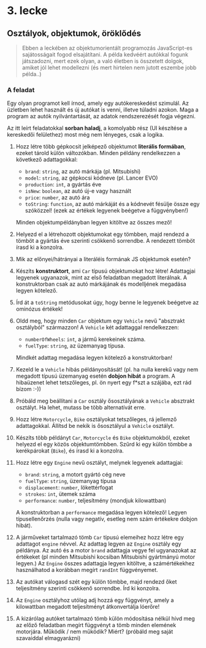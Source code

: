 # 3. lecke

## Osztályok, objektumok, öröklődés

> Ebben a leckében az objektumorientált programozás JavaScript-es sajátosságait
fogod elsajátítani. A példa kedvéért autókkal fogunk játszadozni, mert ezek
olyan, a való életben is összetett dolgok, amiket jól lehet modellezni (és mert
hirtelen nem jutott eszembe jobb példa..)

### A feladat

Egy olyan programot kell írnod, amely egy autókereskedést szimulál. Az üzletben
lehet használt és új autókat is venni, illetve túladni azokon. Maga a program
az autók nyilvántartását, az adatok rendszerezését fogja végezni.

Az itt leírt feladatokkal **sorban haladj**, a komolyabb rész (UI készítése a
kereskedői felülethez) most még nem lényeges, csak a logika.

1. Hozz létre több gépkocsit jelképező objektumot **literális formában**, ezeket
tárold külön változókban. Minden példány rendelkezzen a következő adattagokkal:

    + `brand`: `string`, az autó márkája (pl. Mitsubishi)
    + `model`: `string`, az gépkocsi kódneve (pl. Lancer EVO)
    + `production`: `int`, a gyártás éve
    + `isNew`: `boolean`, az autó új-e vagy használt
    + `price`: `number`, az autó ára
    + `toString`: `function`, az autó márkáját és a kódnevét fésülje össze egy
    szóközzel! (ezek az értékek legyenek beégetve a függvényben!)
    
    Minden objektumpéldányban legyen kitöltve az összes mező!

2. Helyezd el a létrehozott objektumokat egy tömbben, majd rendezd a tömböt a
gyártás éve szerinti csökkenő sorrendbe. A rendezett tömböt írasd ki a konzolra.

3. Mik az előnyei/hátrányai a literáléis formának JS objektumok esetén?

4. Készíts **konstruktort**, ami `Car` típusú objektumokat hoz létre! Adattagjai
legyenek ugyanazok, mint az első feladatban megadott literálnak. A konstruktorban
csak az autó márkájának és modelljének megadása legyen kötelező.

5. Írd át a `toString` metódusokat úgy, hogy benne le legyenek beégetve az
ominózus értékek!

6. Oldd meg, hogy minden `Car` objektum egy `Vehicle` nevű "absztrakt osztályból"
származzon! A `Vehicle` két adattaggal rendelkezzen:

    + `numberOfWheels`: `int`, a jármű kerekeinek száma.
    + `fuelType`: `string`, az üzemanyag típusa.
    
    Mindkét adattag megadása legyen kötelező a konstruktorban!

7. Kezeld le a `Vehicle` hibás példányosítását! (pl. ha nulla kerekű vagy nem
megadott típusú üzemanyag esetén **dobjon hibát** a program. A hibaüzenet lehet
tetszőleges, pl. ön nyert egy f*szt a szájába, ezt rád bízom :-))

8. Próbáld meg beállítani a `Car` osztály ősosztályának a `Vehicle` absztrakt
osztályt. Ha lehet, mutass be több alternatívát erre.

9. Hozz létre `Motorcycle`, `Bike` osztályokat tetszőleges, rá jellemző
adattagokkal. Állítsd be nekik is ősosztályul a `Vehicle` osztályt.

10. Készíts több példányt `Car`, `Motorcycle` és `Bike` objektumokból, ezeket
helyezd el egy közös objektumtömbben. Szűrd ki egy külön tömbbe a kerékpárokat
(`Bike`), és írasd ki a konzolra.

11. Hozz létre egy `Engine` nevű osztályt, melynek legyenek adattagjai:

    + `brand`: `string`, a motort gyártó cég neve
    + `fuelType`: `string`, üzemanyag típusa
    + `displacement`: `number`, lökettérfogat
    + `strokes`: `int`, ütemek száma
    + `performance`: `number`, teljesítmény (mondjuk kilowattban)
    
    A konstruktorban a `performance` megadása legyen kötelező! Legyen
    típusellenőrzés (nulla vagy negatív, esetleg nem szám értékekre dobjon hibát).

12. A járműveket tartalmazó tömb `Car` típusú elemeihez hozz létre egy adattagot
`engine` névvel. Az adattag legyen az `Engine` osztály egy példánya. Az autó és
a motor `brand` adattagja vegye fel ugyanazokat az értékeket (pl minden Mitsubishi
kocsiban Mitsubishi gyártmányú motor legyen.) Az `Engine` összes adattagja legyen
kitöltve, a számértékekhez használhatod a korábban megírt `randInt` függvényemet.

13. Az autókat válogasd szét egy külön tömbbe, majd rendezd őket teljesítmény
szerinti csökkenő sorrendbe. Írd ki konzolra.

14. Az `Engine` osztályhoz utólag adj hozzá egy függvényt, amely a kilowattban
megadott teljesítményt átkonvertálja lóerőre!

15. A kizárólag autóket tartalmazó tömb külön módosítása nélkül hívd meg az előző
feladatban megírt függvényt a tömb minden elemének motorjára. Működik / nem
működik? Miért? (próbáld meg saját szavaiddal elmagyarázni)
